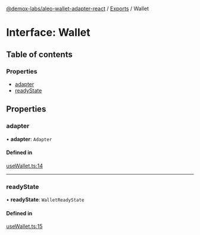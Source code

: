 [@demox-labs/aleo-wallet-adapter-react](../README.md) / [Exports](../modules.md) / Wallet

# Interface: Wallet

## Table of contents

### Properties

- [adapter](Wallet.md#adapter)
- [readyState](Wallet.md#readystate)

## Properties

### adapter

• **adapter**: `Adapter`

#### Defined in

[useWallet.ts:14](https://github.com/demox-labs/leo-wallet-adapter/blob/21dd6ca/packages/core/react/useWallet.ts#L14)

___

### readyState

• **readyState**: `WalletReadyState`

#### Defined in

[useWallet.ts:15](https://github.com/demox-labs/leo-wallet-adapter/blob/21dd6ca/packages/core/react/useWallet.ts#L15)
